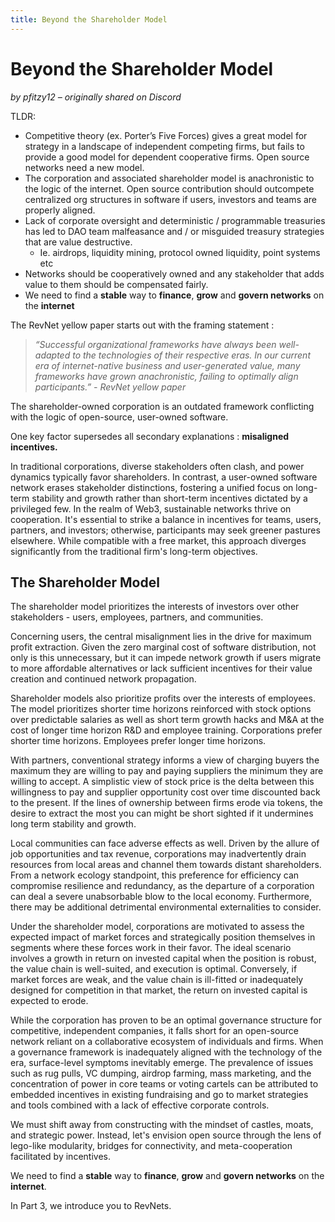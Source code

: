 ```yaml
---
title: Beyond the Shareholder Model
---
```


# Beyond the Shareholder Model

_by pfitzy12 – originally shared on Discord_

TLDR:

- Competitive theory (ex. Porter’s Five Forces) gives a great model for strategy
  in a landscape of independent competing firms, but fails to provide a good
  model for dependent cooperative firms. Open source networks need a new model.
- The corporation and associated shareholder model is anachronistic to the logic
  of the internet. Open source contribution should outcompete centralized org
  structures in software if users, investors and teams are properly aligned.
- Lack of corporate oversight and deterministic / programmable treasuries has
  led to DAO team malfeasance and / or misguided treasury strategies that are
  value destructive.
  - Ie. airdrops, liquidity mining, protocol owned liquidity, point systems etc
- Networks should be cooperatively owned and any stakeholder that adds value to
  them should be compensated fairly.
- We need to find a **stable** way to **finance**, **grow** and **govern
  networks** on the **internet**

The RevNet yellow paper starts out with the framing statement :

> _“Successful organizational frameworks have always been well-adapted to the
> technologies of their respective eras. In our current era of internet-native
> business and user-generated value, many frameworks have grown anachronistic,
> failing to optimally align participants.” - RevNet yellow paper_

The shareholder-owned corporation is an outdated framework conflicting with the
logic of open-source, user-owned software.

One key factor supersedes all secondary explanations : **misaligned
incentives.**

In traditional corporations, diverse stakeholders often clash, and power
dynamics typically favor shareholders. In contrast, a user-owned software
network erases stakeholder distinctions, fostering a unified focus on long-term
stability and growth rather than short-term incentives dictated by a privileged
few. In the realm of Web3, sustainable networks thrive on cooperation. It's
essential to strike a balance in incentives for teams, users, partners, and
investors; otherwise, participants may seek greener pastures elsewhere. While
compatible with a free market, this approach diverges significantly from the
traditional firm's long-term objectives.

## The Shareholder Model

The shareholder model prioritizes the interests of investors over other
stakeholders - users, employees, partners, and communities.

Concerning users, the central misalignment lies in the drive for maximum profit
extraction. Given the zero marginal cost of software distribution, not only is
this unnecessary, but it can impede network growth if users migrate to more
affordable alternatives or lack sufficient incentives for their value creation
and continued network propagation.

Shareholder models also prioritize profits over the interests of employees. The
model prioritizes shorter time horizons reinforced with stock options over
predictable salaries as well as short term growth hacks and M&A at the cost of
longer time horizon R&D and employee training. Corporations prefer shorter time
horizons. Employees prefer longer time horizons.

With partners, conventional strategy informs a view of charging buyers the
maximum they are willing to pay and paying suppliers the minimum they are
willing to accept. A simplistic view of stock price is the delta between this
willingness to pay and supplier opportunity cost over time discounted back to
the present. If the lines of ownership between firms erode via tokens, the
desire to extract the most you can might be short sighted if it undermines long
term stability and growth.

Local communities can face adverse effects as well. Driven by the allure of job
opportunities and tax revenue, corporations may inadvertently drain resources
from local areas and channel them towards distant shareholders. From a network
ecology standpoint, this preference for efficiency can compromise resilience and
redundancy, as the departure of a corporation can deal a severe unabsorbable
blow to the local economy. Furthermore, there may be additional detrimental
environmental externalities to consider.

Under the shareholder model, corporations are motivated to assess the expected
impact of market forces and strategically position themselves in segments where
these forces work in their favor. The ideal scenario involves a growth in return
on invested capital when the position is robust, the value chain is well-suited,
and execution is optimal. Conversely, if market forces are weak, and the value
chain is ill-fitted or inadequately designed for competition in that market, the
return on invested capital is expected to erode.

While the corporation has proven to be an optimal governance structure for
competitive, independent companies, it falls short for an open-source network
reliant on a collaborative ecosystem of individuals and firms. When a governance
framework is inadequately aligned with the technology of the era, surface-level
symptoms inevitably emerge. The prevalence of issues such as rug pulls, VC
dumping, airdrop farming, mass marketing, and the concentration of power in core
teams or voting cartels can be attributed to embedded incentives in existing
fundraising and go to market strategies and tools combined with a lack of
effective corporate controls.

We must shift away from constructing with the mindset of castles, moats, and
strategic power. Instead, let's envision open source through the lens of
lego-like modularity, bridges for connectivity, and meta-cooperation facilitated
by incentives.

We need to find a **stable** way to **finance**, **grow** and **govern
networks** on the **internet**.

In Part 3, we introduce you to RevNets.
